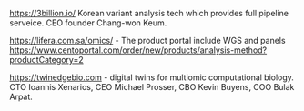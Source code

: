 https://3billion.io/ Korean variant analysis tech which provides full pipeline serveice. CEO founder Chang-won Keum.

https://lifera.com.sa/omics/ - The product portal include WGS and panels https://www.centoportal.com/order/new/products/analysis-method?productCategory=2

https://twinedgebio.com - digital twins for multiomic computational biology. CTO Ioannis Xenarios, CEO Michael Prosser, CBO Kevin Buyens, COO Bulak Arpat.
